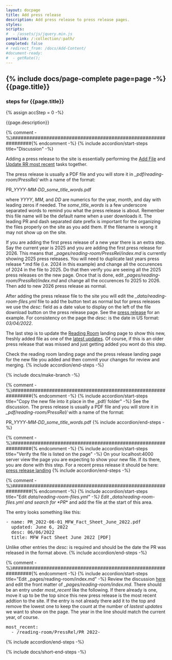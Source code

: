```yaml
---
layout: docpage
title: Add press release
description: Add press release to press release pages.
styles:
scripts:
#  - /assets/js/jquery.min.js
permalink: /:collection/:path/
completed: false
# redirect_from: /docs/Add-Content/
#document-ready:
#  - getRate();
---
```


## {% include docs/page-complete page=page -%}{{page.title}}

<h3 class="usa-sr-only">steps for {{page.title}}</h3>
{% assign accStep = 0 -%}

{{page.description}}

{% comment -%}###############################################################{% endcomment -%}
{% include accordion/start-steps title="Discussion" -%}

Adding a press release to the site is essentially performing the [Add File]({{site.baseurl}}/docs/Add-Content/add-file/) and [Update RR most recent]({{site.baseurl}}/docs/Add-Content/reading-room-most-recent/) tasks together.

The press release is usually a PDF file and you will store it in *_pdf/reading-room/PressRel/* with a name of the format:

PR_*YYYY*-*MM*-*DD*_*some_title_words*.pdf

where *YYYY*, *MM*, and *DD* are numerics for the year, month, and day with leading zeros if needed.  The *some_title_words* is a few underscore separated words to remind you what the press release is about.  Remember this file name will be the default name when a user downloads it.  The leading PR and dash separated date prefix is important for the organizing the files properly on the site as you add them.  If the filename is wrong it may not show up on the site.

If you are adding the first press release of a new year there is an extra step.  Say the current year is 2025 and you are adding the first press release for 2026.  This means that *_pages/reading-room/PressRel/index.md* is currently showing 2025 press releases.  You will need to duplicate last years press release \*.md file (i.e. 2024 in this example) and change all the occurences of 2024 in the file to 2025.  Do that then verify you are seeing all the 2025 press releases on the new page.  Once that is done, edit *_pages/reading-room/PressRel/index.md* and change all the occurences fo 2025 to 2026.  Then add to new 2026 press release as normal.

After adding the press release file to the site you will edit the *_data/reading-room-files.yml* file to add the button text as normal but for press releases we use the *desc:* field as a date value to display on the left of the file download button on the press release page.  See the [press release]({{site.baseurl}}/reading-room/press-releases/) for an example.  For consistency on the page the *desc:* is the date in US format:  *03/04/2022*.

The last step is to update the [Reading Room]({{site.baseurl}}/reading-room/) landing page to show this new, freshly added file as one of the [latest updates]({{site.baseurl}}/docs/Add-Content/reading-room-most-recent/).  Of course, if this is an older press release that was missed and just getting added you wont do this step.

Check the reading room landing page and the press release landing page for the new file you added and then commit your changes for review and merging.
{% include accordion/end-steps -%}


{% include docs/make-branch -%}

{% comment -%}###############################################################{% endcomment -%}
{% include accordion/start-steps title="Copy the new file into it place in the _pdf/ folder" -%}
See the discussion.  The press release is usually a PDF file and you will store it in *_pdf/reading-room/PressRel/* with a name of the format:

PR_*YYYY*-*MM*-*DD*_*some_title_words*.pdf
{% include accordion/end-steps -%}

{% comment -%}###############################################################{% endcomment -%}
{% include accordion/start-steps title="Verify the file is listed on the page" -%}
On your localhost:4000 server view the page you are expecting to show your new file.  If its there, you are done with this step.  For a recent press release it should be here: [press release landing]({{site.baseurl}}/reading-room/press-releases/)
{% include accordion/end-steps -%}

{% comment -%}###############################################################{% endcomment -%}
{% include accordion/start-steps title="Edit _data/reading-room-files.yml" -%}
Edit *_data/reading-room-files.yml* and search for *PR_* and add the file at the start of this area.

The entry looks something like this:

<pre>
- name: PR_2022-06-01_MFW_Fact_Sheet_June_2022.pdf
  updated: June 6, 2022
  desc: 06/06/2022
  title: MFW Fact Sheet June 2022 [PDF]
</pre>

Unlike other entries the *desc:* is required and should be the date the PR was released in the format above.
{% include accordion/end-steps -%}

{% comment -%}###############################################################{% endcomment -%}
{% include accordion/start-steps title="Edit _pages/reading-room/index.md" -%}
Review the discussion [here]({{site.baseurl}}/docs/Add-Content/reading-room-most-recent/) and edit the front matter of *_pages/reading-room/index.md*.  There should be an entry under *most_recent* like the following.  If there already is one, move it up to be the top since this new press release is the most recent addtion to the site.  If the entry is not already there add it to the top and remove the lowest one to keep the count at the number of *lastest updates* we want to show on the page.  The year in the line should match the current year, of course.

<pre>
most_recent:
  - /reading-room/PressRel/PR_2022-
</pre>
{% include accordion/end-steps -%}

{% include docs/short-end-steps -%}
